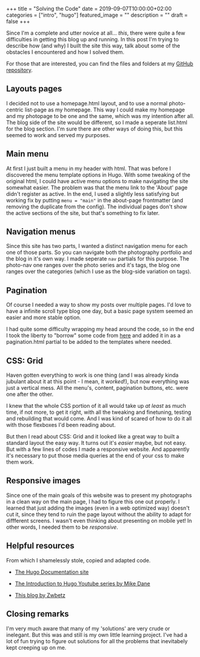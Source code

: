 +++
title =  "Solving the Code"
date = 2019-09-07T10:00:00+02:00
categories = ["intro", "hugo"]
featured_image = ""
description = ""
draft = false
+++

Since I'm a complete and utter novice at all... *this*, there were quite a few difficulties in getting this blog up and running. In this post I'm trying to describe how (and why) I built the site this way, talk about some of the obstacles I encountered and how I solved them.

<!--more-->

For those that are interested, you can find the files and folders at my [GitHub repository](https://github.com/ArnoVdH/photoblog).

Layouts pages
-------------
I decided not to use a homepage.html layout, and to use a normal photo-centric list-page as my homepage. This way I could make my homepage and my photopage to be one and the same, which was my intention after all. The blog side of the site would be different, so I made a seperate list.html for the blog section. I'm sure there are other ways of doing this, but this seemed to work and served my purposes.

Main menu
---------
At first I just built a menu in my header with html. That was before I discovered the menu template options in Hugo. With some tweaking of the original html, I could have active menu options to make navigating the site somewhat easier. The problem was that the menu link to the 'About' page didn't register as active. In the end, I used a slightly less satisfying but working fix by putting `menu = "main"` in the about-page frontmatter (and removing the duplicate from the config). The individual pages don't show the active sections of the site, but that's something to fix later.

Navigation menus
----------------
Since this site has two parts, I wanted a distinct navigation menu for each one of those parts. So you can navigate both the photography portfolio and the blog in it's own way. I made seperate `nav` partials for this purpose. The photo-nav one ranges over the photo series and it's tags, the blog one ranges over the categories (which I use as the blog-side variation on tags). 

Pagination
----------
Of course I needed a way to show my posts over multiple pages. I'd love to have a infinite scroll type blog one day, but a basic page system seemed an easier and more stable option.

I had quite some difficulty wrapping my head around the code, so in the end I took the liberty to "borrow" some code from [here](https://glennmccomb.com/articles/how-to-build-custom-hugo-pagination/) and added it in as a pagination.html partial to be added to the templates where needed. 

CSS: Grid
---------
Haven gotten everything to work is one thing (and I was already kinda jubulant about it at this point - I mean, it *worked*!), but now everything was just a vertical mess. All the menu's, content, pagination buttons, etc. were one after the other.

I knew that the whole CSS portion of it all would take up *at least* as much time, if not more, to get it right, with all the tweaking and finetuning, testing and rebuilding that would come. And I was kind of scared of how to do it all with those flexboxes I'd been reading about.

But then I read about CSS: Grid and it looked like a great way to built a standard layout the easy way. It turns out it's *easier* maybe, but not easy. But with a few lines of codes I made a responsive website. And apparently it's necessary to put those media queries at the end of your css to make them work.

Responsive images
-----------------
Since one of the main goals of this website was to present my photographs in a clean way on the main page, I had to figure this one out properly. I learned that just adding the images (even in a web optimized way) doesn't cut it, since they tend to ruin the page layout without the ability to adapt for diffferent screens. I wasn't even thinking about presenting on mobile yet! In other words, I needed them to be *responsive*.

Helpful resources
-----------------
From which I shamelessly stole, copied and adapted code.

* [The Hugo Documentation site](https://gohugo.io/documentation/)

* [The Introduction to Hugo Youtube series by Mike Dane](https://www.youtube.com/playlist?list=PLLAZ4kZ9dFpOnyRlyS-liKL5ReHDcj4G3)

* [This blog by Zwbetz](https://zwbetz.com/make-a-hugo-blog-from-scratch/)

Closing remarks
---------------
I'm very much aware that many of my 'solutions' are very crude or inelegant. But this was and still is my own little learning project. I've had a lot of fun trying to figure out solutions for all the problems that inevitabely kept creeping up on me. 